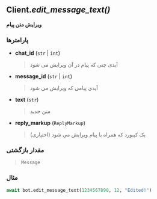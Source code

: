 ## Client.*edit_message_text()*

**ویرایش متن پیام**

### پارامترها

- **chat_id** (`str` | `int`)
    > آیدی چتی که پیام در آن ویرایش می شود

- **message_id** (`str` | `int`)
    > آیدی پیامی که ویرایش می شود
    
- **text** (`str`)
    > متن جدید

- **reply_markup** (`ReplyMarkup`)
    > یک کیبورد که همراه با پیام ویرایش می شود (اختیاری)

### مقدار بازگشتی

> `Message`

### مثال

```python
await bot.edit_message_text(1234567890, 12, "Edited!")
```